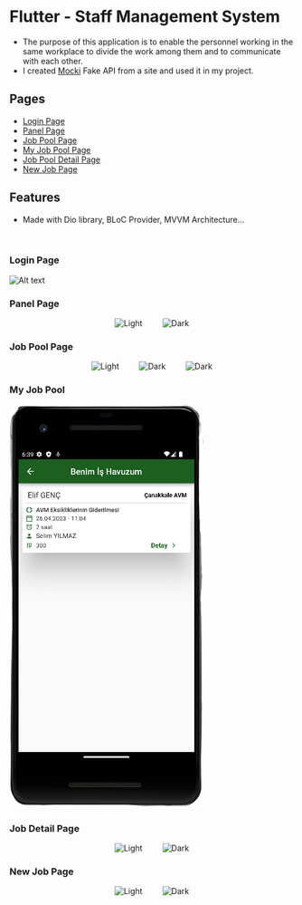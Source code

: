 # Flutter - Staff Management System
- The purpose of this application is to enable the personnel working in the same workplace to divide the work among them and to communicate with each other.
- I created [Mocki](https://mocki.io/fake-json-api) Fake API from a site and used it in my project.



## Pages
- <a href ='#Login Page'> Login Page </a>
- <a href ='#Panel Page'> Panel Page </a>
- <a href ='#Job Pool Page'> Job Pool Page </a>
- <a href ='#My Job Pool Page'> My Job Pool Page </a>
- <a href ='#Job Pool Detail Page'>Job Pool Detail Page</a>
- <a href ='#New Job Page'> New Job Page </a>

## Features
- Made with Dio library, BLoC Provider, MVVM Architecture...

<br>

### Login Page

![Alt text](projects_screenshots/image-2.png) 

### Panel Page

<p align="center">
  <img alt="Light" src="./projects_screenshots/image-3.png" width="45%">
&nbsp; &nbsp; &nbsp; &nbsp;
  <img alt="Dark" src="./projects_screenshots/image-10.png" width="45%">

</p>

### Job Pool Page
<p align="center">
  <img alt="Light" src="./projects_screenshots/image-4.png" width="45%">
&nbsp; &nbsp; &nbsp; &nbsp;
  <img alt="Dark" src="./projects_screenshots/image-5.png" width="45%">
  &nbsp; &nbsp; &nbsp; &nbsp;
  <img alt="Dark" src="./projects_screenshots/image-6.png" width="45%">
</p>

### My Job Pool
![Alt text](image-7.png) 

### Job Detail Page
<p align="center">
  <img alt="Light" src="./projects_screenshots/image-8.png" width="45%">
&nbsp; &nbsp; &nbsp; &nbsp;
  <img alt="Dark" src="./projects_screenshots/image-9.png" width="45%">

</p>

### New Job Page
<p align="center">
  <img alt="Light" src="./projects_screenshots/image-11.png" width="45%">
&nbsp; &nbsp; &nbsp; &nbsp;
  <img alt="Dark" src="./projects_screenshots/image-12.png" width="45%">

</p>

